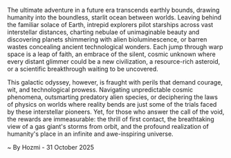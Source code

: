 
The ultimate adventure in a future era transcends earthly bounds, drawing humanity into the boundless, starlit ocean between worlds. Leaving behind the familiar solace of Earth, intrepid explorers pilot starships across vast interstellar distances, charting nebulae of unimaginable beauty and discovering planets shimmering with alien bioluminescence, or barren wastes concealing ancient technological wonders. Each jump through warp space is a leap of faith, an embrace of the silent, cosmic unknown where every distant glimmer could be a new civilization, a resource-rich asteroid, or a scientific breakthrough waiting to be uncovered.

This galactic odyssey, however, is fraught with perils that demand courage, wit, and technological prowess. Navigating unpredictable cosmic phenomena, outsmarting predatory alien species, or deciphering the laws of physics on worlds where reality bends are just some of the trials faced by these interstellar pioneers. Yet, for those who answer the call of the void, the rewards are immeasurable: the thrill of first contact, the breathtaking view of a gas giant's storms from orbit, and the profound realization of humanity's place in an infinite and awe-inspiring universe.

~ By Hozmi - 31 October 2025
